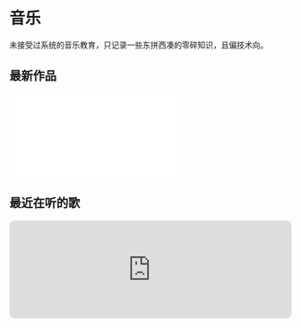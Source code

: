 # 音乐

未接受过系统的音乐教育，只记录一些东拼西凑的零碎知识，且偏技术向。

## 最新作品

<iframe src="//player.bilibili.com/player.html?aid=446392680&bvid=BV1uj411d7PW&cid=1212876698&p=1" scrolling="no" border="0" frameborder="no" framespacing="0" allowfullscreen="true"> </iframe>

## 最近在听的歌

<iframe allow="autoplay *; encrypted-media *; fullscreen *; clipboard-write" frameborder="0" height="175" style="width:100%;max-width:660px;overflow:hidden;border-radius:10px;" sandbox="allow-forms allow-popups allow-same-origin allow-scripts allow-storage-access-by-user-activation allow-top-navigation-by-user-activation" src="https://embed.music.apple.com/cn/album/die-alone/1735322545?i=1735322547"></iframe>